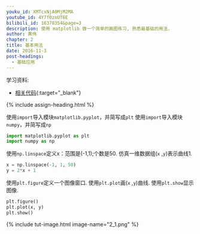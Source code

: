 ```yaml
---
youku_id: XMTcxNjA0MjM2MA
youtube_id: 4Y7f0znUT6E
bilibili_id: 16378354&page=3
description: 使用 matplotlib 做一个简单的画图练习, 熟悉最基础的用法.
author: 黄伟
chapter: 2
title: 基本用法
date: 2016-11-3
post-headings:
  - 基础应用
---
```


学习资料:
  * [相关代码](https://github.com/MorvanZhou/tutorials/blob/master/matplotlibTUT/plt3_simple_plot.py){:target="_blank"}
  
{% include assign-heading.html %}

使用`import`导入模块`matplotlib.pyplot`，并简写成`plt`
使用`import`导入模块`numpy`，并简写成`np`

```python
import matplotlib.pyplot as plt
import numpy as np
```

使用`np.linspace`定义x：范围是(-1,1);个数是50.
仿真一维数据组(`x` ,`y`)表示曲线1.

```python
x = np.linspace(-1, 1, 50)
y = 2*x + 1
```

使用`plt.figure`定义一个图像窗口.
使用`plt.plot`画(`x` ,`y`)曲线.
使用`plt.show`显示图像.

```python
plt.figure()
plt.plot(x, y)
plt.show()
```

{% include tut-image.html image-name="2_1.png" %}
